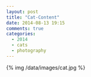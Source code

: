 ```yaml
---
layout: post
title: "Cat-Content"
date: 2014-08-13 19:15
comments: true
categories:
  - 2014
  - cats
  - photography
---
```

{% img /data/images/cat.jpg %}
